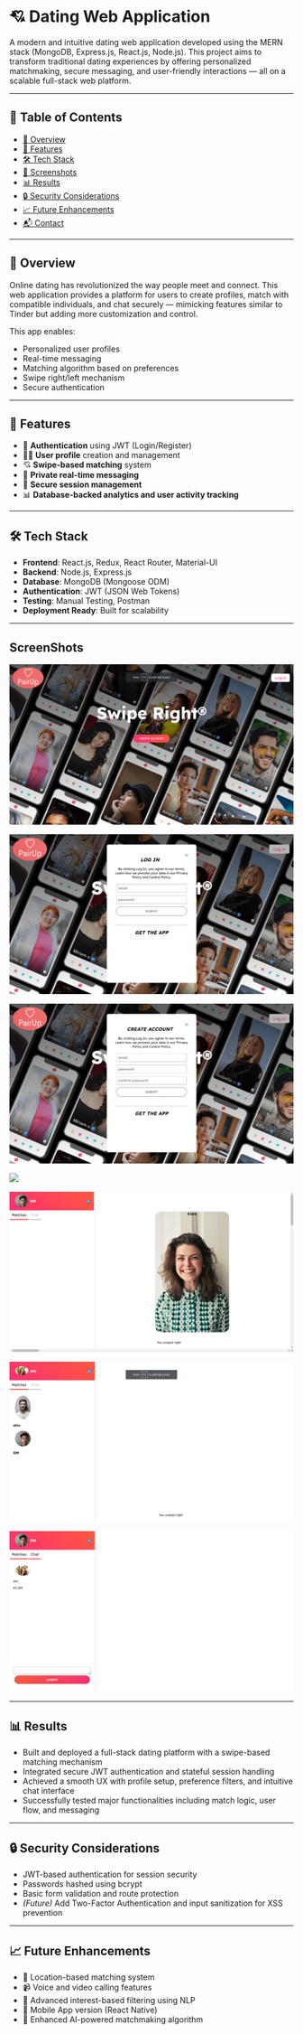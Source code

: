 # 💘 Dating Web Application

A modern and intuitive dating web application developed using the MERN stack (MongoDB, Express.js, React.js, Node.js). This project aims to transform traditional dating experiences by offering personalized matchmaking, secure messaging, and user-friendly interactions — all on a scalable full-stack web platform.

---

## 📌 Table of Contents

- [📖 Overview](#-overview)
- [🚀 Features](#-features)
- [🛠️ Tech Stack](#-tech-stack)
- [📸 Screenshots](#-screenshots)
- [📊 Results](#-results)
- [🔒 Security Considerations](#-security-considerations)
- [📈 Future Enhancements](#-future-enhancements)
- [📬 Contact](#-contact)

---

## 📖 Overview

Online dating has revolutionized the way people meet and connect. This web application provides a platform for users to create profiles, match with compatible individuals, and chat securely — mimicking features similar to Tinder but adding more customization and control.

This app enables:

- Personalized user profiles
- Real-time messaging
- Matching algorithm based on preferences
- Swipe right/left mechanism
- Secure authentication

---

## 🚀 Features

- 🔐 **Authentication** using JWT (Login/Register)
- 🙍‍♂️ **User profile** creation and management
- 💘 **Swipe-based matching** system
- 💬 **Private real-time messaging**
- 📄 **Secure session management**
- 📊 **Database-backed analytics and user activity tracking**

---

## 🛠️ Tech Stack

- **Frontend**: React.js, Redux, React Router, Material-UI
- **Backend**: Node.js, Express.js
- **Database**: MongoDB (Mongoose ODM)
- **Authentication**: JWT (JSON Web Tokens)
- **Testing**: Manual Testing, Postman
- **Deployment Ready**: Built for scalability

---

## ScreenShots  

![](Images/Picture1.png)

![](Images/Picture2.png)

![](Images/Picture3.png)

![](Images/Picture4.png)

![](Images/Picture5.png)

![](Images/Picture7.png)

![](Images/Picture8.png)


---
## 📊 Results

- Built and deployed a full-stack dating platform with a swipe-based matching mechanism  
- Integrated secure JWT authentication and stateful session handling  
- Achieved a smooth UX with profile setup, preference filters, and intuitive chat interface  
- Successfully tested major functionalities including match logic, user flow, and messaging  

---

## 🔒 Security Considerations

- JWT-based authentication for session security  
- Passwords hashed using bcrypt  
- Basic form validation and route protection  
- *(Future)* Add Two-Factor Authentication and input sanitization for XSS prevention  

---

## 📈 Future Enhancements

- 📍 Location-based matching system  
- 📹 Voice and video calling features  
- 🔎 Advanced interest-based filtering using NLP  
- 📱 Mobile App version (React Native)  
- 🧠 Enhanced AI-powered matchmaking algorithm  
